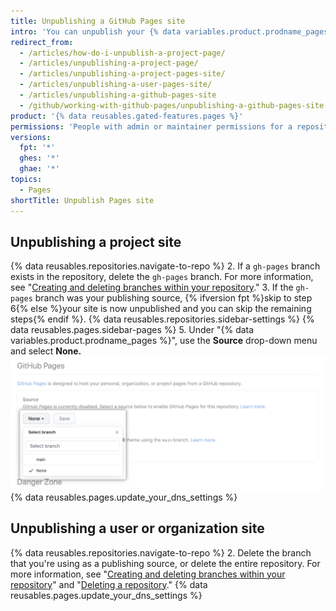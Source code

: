 ```yaml
---
title: Unpublishing a GitHub Pages site
intro: 'You can unpublish your {% data variables.product.prodname_pages %} site so that the site is no longer available.'
redirect_from:
  - /articles/how-do-i-unpublish-a-project-page/
  - /articles/unpublishing-a-project-page/
  - /articles/unpublishing-a-project-pages-site/
  - /articles/unpublishing-a-user-pages-site/
  - /articles/unpublishing-a-github-pages-site
  - /github/working-with-github-pages/unpublishing-a-github-pages-site
product: '{% data reusables.gated-features.pages %}'
permissions: 'People with admin or maintainer permissions for a repository can unpublish a {% data variables.product.prodname_pages %} site.'
versions:
  fpt: '*'
  ghes: '*'
  ghae: '*'
topics:
  - Pages
shortTitle: Unpublish Pages site
---
```


## Unpublishing a project site

{% data reusables.repositories.navigate-to-repo %}
2. If a `gh-pages` branch exists in the repository, delete the `gh-pages` branch. For more information, see "[Creating and deleting branches within your repository](/articles/creating-and-deleting-branches-within-your-repository#deleting-a-branch)."
3. If the `gh-pages` branch was your publishing source, {% ifversion fpt %}skip to step 6{% else %}your site is now unpublished and you can skip the remaining steps{% endif %}.
{% data reusables.repositories.sidebar-settings %}
{% data reusables.pages.sidebar-pages %}
5. Under "{% data variables.product.prodname_pages %}", use the **Source** drop-down menu and select **None.** ![Drop down menu to select a publishing source](/assets/images/help/pages/publishing-source-drop-down.png)
{% data reusables.pages.update_your_dns_settings %}

## Unpublishing a user or organization site

{% data reusables.repositories.navigate-to-repo %}
2. Delete the branch that you're using as a publishing source, or delete the entire repository. For more information, see "[Creating and deleting branches within your repository](/articles/creating-and-deleting-branches-within-your-repository#deleting-a-branch)" and "[Deleting a repository](/articles/deleting-a-repository)."
{% data reusables.pages.update_your_dns_settings %}
